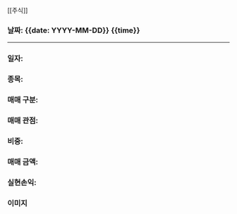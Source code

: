 [[주식]]

### 날짜: {{date: YYYY-MM-DD}} {{time}}

----
### 일자: 

### 종목:

### 매매 구분:

### 매매 관점:

### 비중:

### 매매 금액:

### 실현손익:

### 이미지
